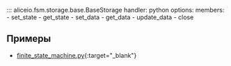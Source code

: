 ::: aliceio.fsm.storage.base.BaseStorage
    handler: python
    options:
      members:
        - set_state
        - get_state
        - set_data
        - get_data
        - update_data
        - close


## Примеры
* [finite_state_machine.py](https://github.com/K1rL3s/aliceio/blob/examples/examples/finite_state_machine.py){:target="_blank"}
